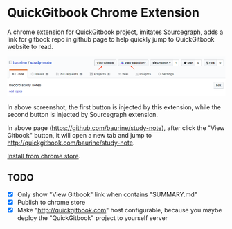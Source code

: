 # QuickGitbook Chrome Extension

A chrome extension for [QuickGitbook](https://github.com/baurine/quick-gitbook) project, imitates [Sourcegraph](https://about.sourcegraph.com/), adds a link for gitbook repo in github page to help quickly jump to QuickGitbook website to read.

![](./art/quick-gitbook-chrome-extension.png)

In above screenshot, the first button is injected by this extension, while the second button is injected by Sourcegraph extension.

In above page (<https://github.com/baurine/study-note>), after click the "View Gitbook" button, it will open a new tab and jump to <http://quickgitbook.com/baurine/study-note>.

[Install from chrome store](https://chrome.google.com/webstore/detail/quickgitbook-for-github/ebmjhcmlkbgbllcpkhokokjgchpoepfj).

## TODO

- [x] Only show "View Gitbook" link when contains "SUMMARY.md"
- [x] Publish to chrome store
- [x] Make "http://quickgitbook.com" host configurable, because you maybe deploy the "QuickGitbook" project to yourself server
